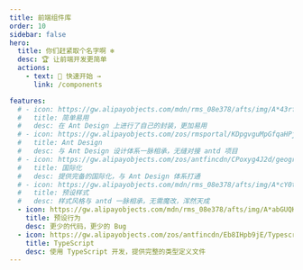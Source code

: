 ```yaml
---
title: 前端组件库
order: 10
sidebar: false
hero:
  title: 你们赶紧取个名字啊 ❄️
  desc: 🏆 让前端开发更简单
  actions:
    - text: 🥳 快速开始 →
      link: /components

features:
  # - icon: https://gw.alipayobjects.com/mdn/rms_08e378/afts/img/A*43rfS4dD0MUAAAAAAAAAAABkARQnAQ
  #   title: 简单易用
  #   desc: 在 Ant Design 上进行了自己的封装，更加易用
  # - icon: https://gw.alipayobjects.com/zos/rmsportal/KDpgvguMpGfqaHPjicRK.svg
  #   title: Ant Design
  #   desc: 与 Ant Design 设计体系一脉相承，无缝对接 antd 项目
  # - icon: https://gw.alipayobjects.com/zos/antfincdn/CPoxyg4J2d/geography.png
  #   title: 国际化
  #   desc: 提供完备的国际化，与 Ant Design 体系打通
  # - icon: https://gw.alipayobjects.com/mdn/rms_08e378/afts/img/A*cY0tTr8q3Y4AAAAAAAAAAABkARQnAQ
  #   title: 预设样式
  #   desc: 样式风格与 antd 一脉相承，无需魔改，浑然天成
  - icon: https://gw.alipayobjects.com/mdn/rms_08e378/afts/img/A*abGUQKUocSMAAAAAAAAAAABkARQnAQ
    title: 预设行为
    desc: 更少的代码，更少的 Bug
  - icon: https://gw.alipayobjects.com/zos/antfincdn/Eb8IHpb9jE/Typescript_logo_2020.svg
    title: TypeScript
    desc: 使用 TypeScript 开发，提供完整的类型定义文件
---
```


<!-- ## 组件看板

| 组件 | 下载量 | 版本 |
| --- | --- | --- |
| pro-layout | [![layout](https://img.shields.io/npm/dw/@ant-design/pro-layout.svg)](https://www.npmjs.com/package/@ant-design/pro-layout) | [![npm package](https://img.shields.io/npm/v/@ant-design/pro-layout.svg?style=flat-square?style=flat-square)](https://www.npmjs.com/package/@ant-design/pro-layout) | -->
